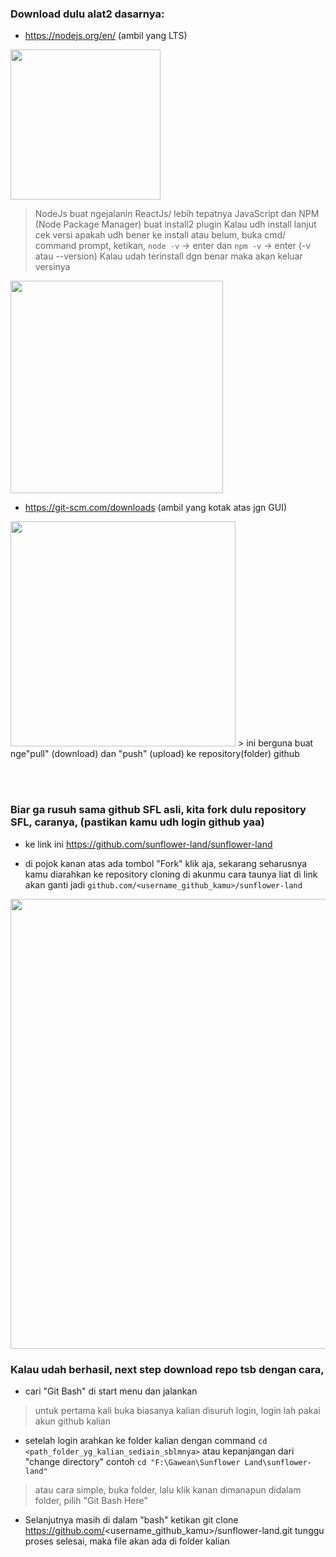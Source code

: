 ### Download dulu alat2 dasarnya:
- https://nodejs.org/en/ (ambil yang LTS)
<img src="https://user-images.githubusercontent.com/12151051/194008844-f37e2cec-8352-4311-98e1-38ab07bcba65.png" width=240>

> NodeJs buat ngejalanin ReactJs/ lebih tepatnya JavaScript dan NPM (Node Package Manager) buat install2 plugin
Kalau udh install lanjut cek versi apakah udh bener ke install atau belum, buka cmd/ command prompt, ketikan,
`node -v` -> enter dan `npm -v` -> enter (-v atau --version) Kalau udah terinstall dgn benar maka akan keluar versinya
<img src="https://user-images.githubusercontent.com/12151051/194009845-fd05c116-d291-434c-81f4-8b8a12588c08.png" width=340>


- https://git-scm.com/downloads (ambil yang kotak atas jgn GUI)
<img src="https://user-images.githubusercontent.com/12151051/194009124-cad8a687-55f2-41d3-be14-8d40f1dfa04f.png" width=360>
> ini berguna buat nge"pull" (download) dan "push" (upload) ke repository(folder) github

<br/><br/>

### Biar ga rusuh sama github SFL asli, kita fork dulu repository SFL, caranya, (pastikan kamu udh login github yaa)
- ke link ini https://github.com/sunflower-land/sunflower-land

- di pojok kanan atas ada tombol "Fork" klik aja, sekarang seharusnya kamu diarahkan ke repository cloning di akunmu
cara taunya liat di link akan ganti jadi `github.com/<username_github_kamu>/sunflower-land`
<img src="https://user-images.githubusercontent.com/12151051/194009606-4ec0fd94-bec0-4c0f-90c8-82836a6f1b58.png" width=720>

<br/>

### Kalau udah berhasil, next step download repo tsb dengan cara, 
- cari "Git Bash" di start menu dan jalankan
> untuk pertama kali buka biasanya kalian disuruh login, login lah pakai akun github kalian

- setelah login arahkan ke folder kalian dengan command `cd <path_folder_yg_kalian_sediain_sblmnya>` atau kepanjangan dari "change directory"
contoh `cd "F:\Gawean\Sunflower Land\sunflower-land"`
> atau cara simple, buka folder, lalu klik kanan dimanapun didalam folder, pilih "Git Bash Here"

- Selanjutnya masih di dalam "bash" ketikan git clone https://github.com/<username_github_kamu>/sunflower-land.git
tunggu proses selesai, maka file akan ada di folder kalian
